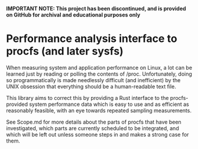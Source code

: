 **IMPORTANT NOTE: This project has been discontinued, and is provided on GitHub
for archival and educational purposes only**

# Performance analysis interface to procfs (and later sysfs)

When measuring system and application performance on Linux, a lot can be learned
just by reading or polling the contents of /proc. Unfortunately, doing so
programmatically is made needlessly difficult (and inefficient) by the UNIX
obsession that everything should be a human-readable text file.

This library aims to correct this by providing a Rust interface to the
procfs-provided system performance data which is easy to use and as efficient
as reasonably feasible, with an eye towards repeated sampling measurements.

See Scope.md for more details about the parts of procfs that have been
investigated, which parts are currently scheduled to be integrated, and which
will be left out unless someone steps in and makes a strong case for them.
